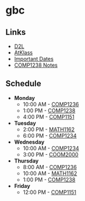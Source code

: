 # gbc
## Links
- [D2L](https://learn.georgebrown.ca)
- [AtKlass](https://app.atklass.com)
- [Important Dates](https://www.georgebrown.ca/current-students/important-dates?term=27246&category=131)
- [COMP1238 Notes](comp1238.md)

## Schedule
- **Monday**
  - 10:00 AM - [COMP1236](https://learn.georgebrown.ca/d2l/home/337951)
  - 1:00 PM - [COMP1238](https://learn.georgebrown.ca/d2l/home/334969)
  - 4:00 PM - [COMP1151](https://learn.georgebrown.ca/d2l/home/335096)
- **Tuesday**
  - 2:00 PM - [MATH1162](https://learn.georgebrown.ca/d2l/home/319780)
  - 6:00 PM - [COMP1234](https://learn.georgebrown.ca/d2l/home/342908)
- **Wednesday**
  - 10:00 AM - [COMP1234](https://learn.georgebrown.ca/d2l/home/342908)
  - 3:00 PM - [COOM2000](https://learn.georgebrown.ca/d2l/home/325217)
 - **Thursday**
   - 8:00 AM - [COMP1236](https://learn.georgebrown.ca/d2l/home/337951)
   - 10:00 AM - [MATH1162](https://learn.georgebrown.ca/d2l/home/319780)
   - 1:00 PM - [COMP1238](https://learn.georgebrown.ca/d2l/home/334969)
- **Friday**
  - 12:00 PM - [COMP1151](https://learn.georgebrown.ca/d2l/home/335096)
 

